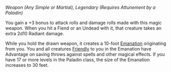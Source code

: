 _Weapon (Any Simple or Martial), Legendary (Requires Attunement by a Paladin)_

You gain a +3 bonus to attack rolls and damage rolls made with this magic weapon. When you hit a Fiend or an Undead with it, that creature takes an extra 2d10 Radiant damage.

While you hold the drawn weapon, it creates a 10-foot [Emanation](https://www.dndbeyond.com/sources/dnd/free-rules/rules-glossary#EmanationAreaofEffect) originating from you. You and all creatures [Friendly](https://www.dndbeyond.com/sources/dnd/free-rules/rules-glossary#FriendlyAttitude) to you in the Emanation have Advantage on saving throws against spells and other magical effects. If you have 17 or more levels in the Paladin class, the size of the Emanation increases to 30 feet.